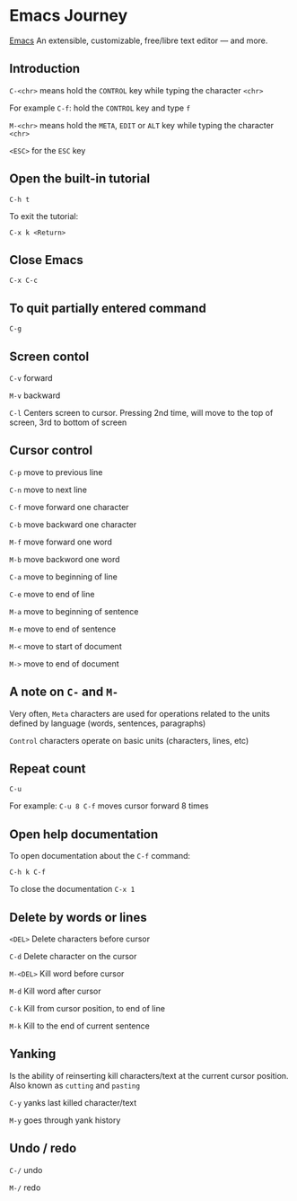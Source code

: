 # Emacs Journey

[Emacs](https://www.gnu.org/software/emacs) An extensible, customizable, free/libre text editor — and more.

## Introduction

`C-<chr>` means hold the `CONTROL` key while typing the character `<chr>`

For example `C-f`: hold the `CONTROL` key and type `f`

`M-<chr>` means hold the `META`, `EDIT` or `ALT` key while typing the character `<chr>`

`<ESC>` for the `ESC` key

## Open the built-in tutorial

```
C-h t
```

To exit the tutorial:

```
C-x k <Return>
```

## Close Emacs

```
C-x C-c
```

## To quit partially entered command

```
C-g
```

## Screen contol

`C-v` forward

`M-v` backward

`C-l` Centers screen to cursor. Pressing 2nd time, will move to the top of screen, 3rd to bottom of screen

## Cursor control

`C-p` move to previous line

`C-n` move to next line

`C-f` move forward one character

`C-b` move backward one character

`M-f` move forward one word

`M-b` move backword one word

`C-a` move to beginning of line

`C-e` move to end of line

`M-a` move to beginning of sentence

`M-e` move to end of sentence

`M-<` move to start of document

`M->` move to end of document

## A note on `C-` and `M-`

Very often, `Meta` characters are used for operations related to the units defined by language (words, sentences, paragraphs)

`Control` characters operate on basic units (characters, lines, etc)

## Repeat count

```
C-u
```

For example: `C-u 8 C-f` moves cursor forward 8 times

## Open help documentation

To open documentation about the `C-f` command:

```
C-h k C-f
```

To close the documentation `C-x 1`

## Delete by words or lines

`<DEL>` Delete characters before cursor

`C-d` Delete character on the cursor

`M-<DEL>` Kill word before cursor

`M-d` Kill word after cursor

`C-k` Kill from cursor position, to end of line

`M-k` Kill to the end of current sentence

## Yanking

Is the ability of reinserting kill characters/text at the current cursor position. Also known as `cutting` and `pasting`

`C-y` yanks last killed character/text

`M-y` goes through yank history

## Undo / redo

`C-/` undo

`M-/` redo

## 

```
```

## 

```
```

## 

```
```






## 

```
```




